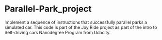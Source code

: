 # Parallel-Park_project
Implement a sequence of instructions that successfully parallel parks a simulated car.
This code is part of the Joy Ride project as part of the intro to Self-driving cars Nanodegree Program from Udacity.
